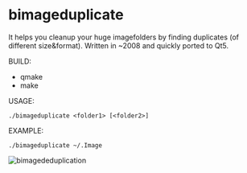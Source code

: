 # bimageduplicate
It helps you cleanup your huge imagefolders by finding duplicates (of different size&format).
Written in ~2008 and quickly ported to Qt5.

BUILD:
- qmake
- make

USAGE:
```
./bimageduplicate <folder1> [<folder2>]
```

EXAMPLE:
```
./bimageduplicate ~/.Image
```

![bimagededuplication](http://www.buschinski.de/img-misc/bimagededuplication.png)
